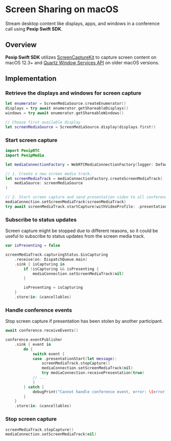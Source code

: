 # Screen Sharing on macOS

Stream desktop content like displays, apps, and windows in a conference call using **Pexip Swift SDK**.

## Overview

**Pexip Swift SDK** utilizes [ScreenCaptureKit](https://developer.apple.com/documentation/screencapturekit) to capture screen content on macOS 12.3+ and [Quartz Window Services API](https://developer.apple.com/documentation/coregraphics/quartz_window_services) on older macOS versions.

## Implementation

### Retrieve the displays and windows for screen capture

```swift
let enumerator = ScreenMediaSource.createEnumerator()
displays = try await enumerator.getShareableDisplays()
windows = try await enumerator.getShareableWindows()

// Choose first available display
let screenMediaSource = ScreenMediaSource.display(displays.first!)
```

### Start screen capture

```swift
import PexipRTC
import PexipMedia

let mediaConnectionFactory = WebRTCMediaConnectionFactory(logger: DefaultLogger.mediaWebRTC)

// 1. Create a new screen media track.
let screenMediaTrack = mediaConnectionFactory.createScreenMediaTrack(
    mediaSource: screenMediaSource
)

// 2. Start screen capture and send presentation video to all conference participants.
mediaConnection.setScreenMediaTrack(screenMediaTrack)
try await screenMediaTrack.startCapture(withVideoProfile: .presentationVeryHigh)
```

### Subscribe to status updates

Screen capture might be stopped due to different reasons, so it could be useful to subscribe to status updates from the screen media track.

```swift
var isPresenting = false

screenMediaTrack.capturingStatus.$isCapturing
    .receive(on: DispatchQueue.main)
    .sink { isCapturing in
        if !isCapturing && isPresenting {
            mediaConnection.setScreenMediaTrack(nil)
        }

        isPresenting = isCapturing
    }
    .store(in: &cancellables)
```

### Handle conference events

Stop screen capture if presentation has been stolen by another participant.

```swift
await conference.receiveEvents()

conference.eventPublisher
    .sink { event in
        do {
            switch event {
            case .presentationStart(let message):
                screenMediaTrack.stopCapture()
                mediaConnection.setScreenMediaTrack(nil)
                try mediaConnection.receivePresentation(true)
            // ...
            }
        } catch {
            debugPrint("Cannot handle conference event, error: \(error)")
        }
    }
    .store(in: &cancellables)
```

### Stop screen capture

```swift
screenMediaTrack.stopCapture()
mediaConnection.setScreenMediaTrack(nil)
```
